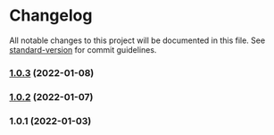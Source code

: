# Changelog

All notable changes to this project will be documented in this file. See [standard-version](https://github.com/conventional-changelog/standard-version) for commit guidelines.

### [1.0.3](https://github.com/postgood-dev/crm-scrapper/compare/v1.0.2...v1.0.3) (2022-01-08)

### [1.0.2](https://github.com/postgood-dev/crm-scrapper/compare/v1.0.1...v1.0.2) (2022-01-07)

### 1.0.1 (2022-01-03)
